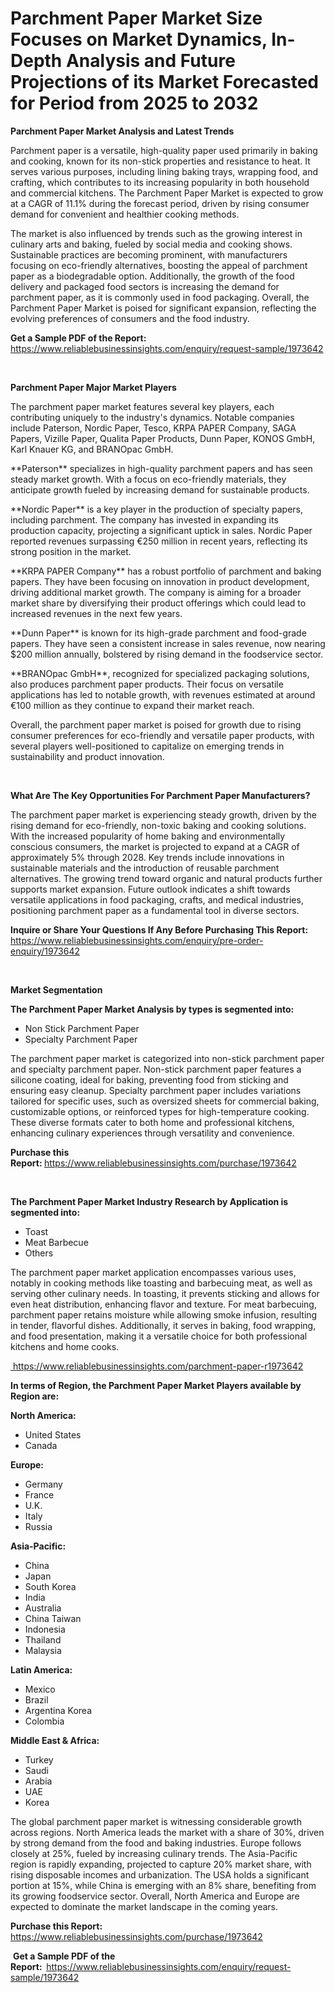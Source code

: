 <p><h1>Parchment Paper Market Size Focuses on Market Dynamics, In-Depth Analysis and Future Projections of its Market Forecasted for Period from 2025 to 2032</h1></p><p><strong>Parchment Paper Market Analysis and Latest Trends</strong></p>
<p><p>Parchment paper is a versatile, high-quality paper used primarily in baking and cooking, known for its non-stick properties and resistance to heat. It serves various purposes, including lining baking trays, wrapping food, and crafting, which contributes to its increasing popularity in both household and commercial kitchens. The Parchment Paper Market is expected to grow at a CAGR of 11.1% during the forecast period, driven by rising consumer demand for convenient and healthier cooking methods. </p><p>The market is also influenced by trends such as the growing interest in culinary arts and baking, fueled by social media and cooking shows. Sustainable practices are becoming prominent, with manufacturers focusing on eco-friendly alternatives, boosting the appeal of parchment paper as a biodegradable option. Additionally, the growth of the food delivery and packaged food sectors is increasing the demand for parchment paper, as it is commonly used in food packaging. Overall, the Parchment Paper Market is poised for significant expansion, reflecting the evolving preferences of consumers and the food industry.</p></p>
<p><strong>Get a Sample PDF of the Report:&nbsp;</strong> <a href="https://www.reliablebusinessinsights.com/enquiry/request-sample/1973642?utm_campaign=950&utm_medium=2&utm_source=Github&utm_content=ia&utm_term=15042025&utm_id=parchment-paper">https://www.reliablebusinessinsights.com/enquiry/request-sample/1973642</a></p>
<p>&nbsp;</p>
<p><strong>Parchment Paper Major Market Players</strong></p>
<p><p>The parchment paper market features several key players, each contributing uniquely to the industry's dynamics. Notable companies include Paterson, Nordic Paper, Tesco, KRPA PAPER Company, SAGA Papers, Vizille Paper, Qualita Paper Products, Dunn Paper, KONOS GmbH, Karl Knauer KG, and BRANOpac GmbH.</p><p>**Paterson** specializes in high-quality parchment papers and has seen steady market growth. With a focus on eco-friendly materials, they anticipate growth fueled by increasing demand for sustainable products.</p><p>**Nordic Paper** is a key player in the production of specialty papers, including parchment. The company has invested in expanding its production capacity, projecting a significant uptick in sales. Nordic Paper reported revenues surpassing €250 million in recent years, reflecting its strong position in the market.</p><p>**KRPA PAPER Company** has a robust portfolio of parchment and baking papers. They have been focusing on innovation in product development, driving additional market growth. The company is aiming for a broader market share by diversifying their product offerings which could lead to increased revenues in the next few years.</p><p>**Dunn Paper** is known for its high-grade parchment and food-grade papers. They have seen a consistent increase in sales revenue, now nearing $200 million annually, bolstered by rising demand in the foodservice sector.</p><p>**BRANOpac GmbH**, recognized for specialized packaging solutions, also produces parchment paper products. Their focus on versatile applications has led to notable growth, with revenues estimated at around €100 million as they continue to expand their market reach.</p><p>Overall, the parchment paper market is poised for growth due to rising consumer preferences for eco-friendly and versatile paper products, with several players well-positioned to capitalize on emerging trends in sustainability and product innovation.</p></p>
<p>&nbsp;</p>
<p><strong>What Are The Key Opportunities For Parchment Paper Manufacturers?</strong></p>
<p><p>The parchment paper market is experiencing steady growth, driven by the rising demand for eco-friendly, non-toxic baking and cooking solutions. With the increased popularity of home baking and environmentally conscious consumers, the market is projected to expand at a CAGR of approximately 5% through 2028. Key trends include innovations in sustainable materials and the introduction of reusable parchment alternatives. The growing trend toward organic and natural products further supports market expansion. Future outlook indicates a shift towards versatile applications in food packaging, crafts, and medical industries, positioning parchment paper as a fundamental tool in diverse sectors.</p></p>
<p><strong>Inquire or Share Your Questions If Any Before Purchasing This Report:</strong> <a href="https://www.reliablebusinessinsights.com/enquiry/pre-order-enquiry/1973642?utm_campaign=950&utm_medium=2&utm_source=Github&utm_content=ia&utm_term=15042025&utm_id=parchment-paper">https://www.reliablebusinessinsights.com/enquiry/pre-order-enquiry/1973642</a></p>
<p>&nbsp;</p>
<p><strong>Market Segmentation</strong></p>
<p><strong>The Parchment Paper Market Analysis by types is segmented into:</strong></p>
<p><ul><li>Non Stick Parchment Paper</li><li>Specialty Parchment Paper</li></ul></p>
<p><p>The parchment paper market is categorized into non-stick parchment paper and specialty parchment paper. Non-stick parchment paper features a silicone coating, ideal for baking, preventing food from sticking and ensuring easy cleanup. Specialty parchment paper includes variations tailored for specific uses, such as oversized sheets for commercial baking, customizable options, or reinforced types for high-temperature cooking. These diverse formats cater to both home and professional kitchens, enhancing culinary experiences through versatility and convenience.</p></p>
<p><strong>Purchase this Report:&nbsp;</strong><a href="https://www.reliablebusinessinsights.com/purchase/1973642?utm_campaign=950&utm_medium=2&utm_source=Github&utm_content=ia&utm_term=15042025&utm_id=parchment-paper">https://www.reliablebusinessinsights.com/purchase/1973642</a></p>
<p>&nbsp;</p>
<p><strong>The Parchment Paper Market Industry Research by Application is segmented into:</strong></p>
<p><ul><li>Toast</li><li>Meat Barbecue</li><li>Others</li></ul></p>
<p><p>The parchment paper market application encompasses various uses, notably in cooking methods like toasting and barbecuing meat, as well as serving other culinary needs. In toasting, it prevents sticking and allows for even heat distribution, enhancing flavor and texture. For meat barbecuing, parchment paper retains moisture while allowing smoke infusion, resulting in tender, flavorful dishes. Additionally, it serves in baking, food wrapping, and food presentation, making it a versatile choice for both professional kitchens and home cooks.</p></p>
<p><a href="https://www.reliablebusinessinsights.com/parchment-paper-r1973642?utm_campaign=950&utm_medium=2&utm_source=Github&utm_content=ia&utm_term=15042025&utm_id=parchment-paper">&nbsp;https://www.reliablebusinessinsights.com/parchment-paper-r1973642</a></p>
<p><strong>In terms of Region, the Parchment Paper Market Players available by Region are:</strong></p>
<p>
    <p> <strong> North America: </strong>
        <ul>
            <li>United States</li>
            <li>Canada</li>
        </ul>
        </p> 
    <p> <strong> Europe: </strong>
        <ul>
            <li>Germany</li>
            <li>France</li>
            <li>U.K.</li>
            <li>Italy</li>
            <li>Russia</li>
        </ul>
        </p> 
    <p> <strong> Asia-Pacific: </strong>
        <ul>
            <li>China</li>
            <li>Japan</li>
            <li>South Korea</li>
            <li>India</li>
            <li>Australia</li>
            <li>China Taiwan</li>
            <li>Indonesia</li>
            <li>Thailand</li>
            <li>Malaysia</li>
        </ul>
        </p> 
    <p> <strong> Latin America: </strong>
        <ul>
            <li>Mexico</li>
            <li>Brazil</li>
            <li>Argentina Korea</li>
            <li>Colombia</li>
        </ul>
        </p> 
    <p> <strong> Middle East & Africa: </strong>
        <ul>
            <li>Turkey</li>
            <li>Saudi</li>
            <li>Arabia</li>
            <li>UAE</li>
            <li>Korea</li>
        </ul>
    </p>
    </p>
<p><p>The global parchment paper market is witnessing considerable growth across regions. North America leads the market with a share of 30%, driven by strong demand from the food and baking industries. Europe follows closely at 25%, fueled by increasing culinary trends. The Asia-Pacific region is rapidly expanding, projected to capture 20% market share, with rising disposable incomes and urbanization. The USA holds a significant portion at 15%, while China is emerging with an 8% share, benefiting from its growing foodservice sector. Overall, North America and Europe are expected to dominate the market landscape in the coming years.</p></p>
<p><strong>Purchase this Report: </strong><a href="https://www.reliablebusinessinsights.com/purchase/1973642?utm_campaign=950&utm_medium=2&utm_source=Github&utm_content=ia&utm_term=15042025&utm_id=parchment-paper">https://www.reliablebusinessinsights.com/purchase/1973642</a></p>
<p>&nbsp;<strong>Get a Sample PDF of the Report:&nbsp;&nbsp;</strong><a href="https://www.reliablebusinessinsights.com/enquiry/request-sample/1973642?utm_campaign=950&utm_medium=2&utm_source=Github&utm_content=ia&utm_term=15042025&utm_id=parchment-paper">https://www.reliablebusinessinsights.com/enquiry/request-sample/1973642</a></p>
<p><strong></strong></p>
<p><p></p><p></p><p></p></p>